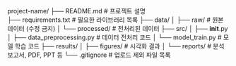project-name/
├── README.md                 # 프로젝트 설명<br />
├── requirements.txt          # 필요한 라이브러리 목록
├── data/
│   ├── raw/                   # 원본 데이터 (수정 금지)
│   └── processed/             # 전처리된 데이터
├── src/
│   ├── __init__.py
│   ├── data_preprocessing.py  # 데이터 전처리 코드
│   └── model_train.py         # 모델 학습 코드
├── results/
│   ├── figures/               # 시각화 결과
│   └── reports/               # 분석 보고서, PDF, PPT 등
└── .gitignore                 # 업로드 제외 파일 목록
